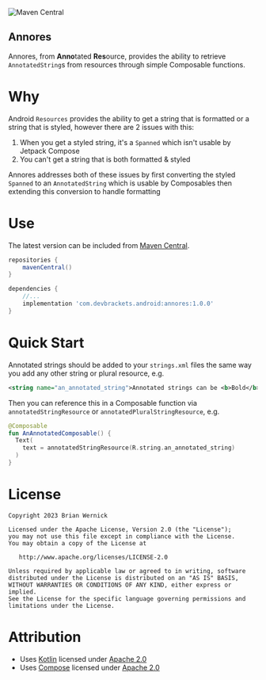 ![Maven Central](https://img.shields.io/maven-central/v/com.devbrackets.android/annores)

## Annores
Annores, from **Anno**tated **Res**ource, provides the ability to retrieve `AnnotatedString`s from
resources through simple Composable functions.


# Why
Android `Resources` provides the ability to get a string that is formatted or a string that
is styled, however there are 2 issues with this:
1. When you get a styled string, it's a `Spanned` which isn't usable by Jetpack Compose
2. You can't get a string that is both formatted & styled

Annores addresses both of these issues by first converting the styled `Spanned` to an `AnnotatedString`
which is usable by Composables then extending this conversion to handle formatting


# Use
The latest version can be included from [Maven Central][Maven Central].

```gradle
repositories {
    mavenCentral()
}

dependencies {
    //...
    implementation 'com.devbrackets.android:annores:1.0.0'
}
```


# Quick Start
Annotated strings should be added to your `strings.xml` files the same way you add any other string
or plural resource, e.g.

```xml
<string name="an_annotated_string">Annotated strings can be <b>Bold</b>, <i>Italic</i>, or any custom annotation</string>
```

Then you can reference this in a Composable function via `annotatedStringResource` or 
`annotatedPluralStringResource`, e.g.
```kotlin
@Composable
fun AnAnnotatedComposable() {
  Text(
    text = annotatedStringResource(R.string.an_annotated_string)
  )
}
```

# License

    Copyright 2023 Brian Wernick

    Licensed under the Apache License, Version 2.0 (the "License");
    you may not use this file except in compliance with the License.
    You may obtain a copy of the License at

       http://www.apache.org/licenses/LICENSE-2.0

    Unless required by applicable law or agreed to in writing, software
    distributed under the License is distributed on an "AS IS" BASIS,
    WITHOUT WARRANTIES OR CONDITIONS OF ANY KIND, either express or implied.
    See the License for the specific language governing permissions and
    limitations under the License.


# Attribution
* Uses [Kotlin][Kotlin] licensed under [Apache 2.0][Apache 2.0]
* Uses [Compose][Compose] licensed under [Apache 2.0][Apache 2.0]

 [Kotlin]: https://kotlinlang.org/
 [Compose]: https://developer.android.com/jetpack/compose
 [Maven Central]: https://search.maven.org/artifact/com.devbrackets.android/annores
 [Apache 2.0]: https://opensource.org/licenses/Apache-2.0
